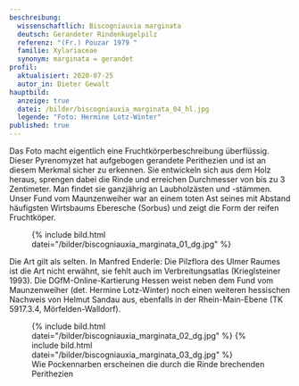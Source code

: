 ```yaml
---
beschreibung:
  wissenschaftlich: Biscogniauxia marginata
  deutsch: Gerandeter Rindenkugelpilz
  referenz: "(Fr.) Pouzar 1979 "
  familie: Xylariaceae
  synonym: marginata = gerandet
profil:
  aktualisiert: 2020-07-25
  autor_in: Dieter Gewalt
hauptbild:
  anzeige: true
  datei: /bilder/biscogniauxia_marginata_04_hl.jpg
  legende: "Foto: Hermine Lotz-Winter"
published: true
---
```

Das Foto macht eigentlich eine Fruchtkörperbeschreibung überflüssig. Dieser Pyrenomyzet hat aufgebogen gerandete Perithezien und ist an diesem Merkmal sicher zu erkennen. Sie entwickeln sich aus dem Holz heraus, sprengen dabei die Rinde und erreichen Durchmesser von bis zu 3 Zentimeter. Man findet sie ganzjährig an Laubholzästen und -stämmen. Unser Fund vom Maunzenweiher war an einem toten Ast seines mit Abstand häufigsten Wirtsbaums Eberesche (Sorbus) und zeigt die Form der reifen Fruchtköper.

<div class="figure">
  <figure class="standard">
    <div class="bilder">
      {% include bild.html datei="/bilder/biscogniauxia_marginata_01_dg.jpg" %}
    </div>
  </figure>
</div>

Die Art gilt als selten. In Manfred Enderle: Die Pilzflora des Ulmer Raumes ist die Art nicht erwähnt, sie fehlt auch im Verbreitungsatlas (Krieglsteiner 1993). Die DGfM-Online-Kartierung Hessen weist neben dem Fund vom Maunzenweiher (det. Hermine Lotz-Winter) noch einen weiteren hessischen Nachweis von Helmut Sandau aus, ebenfalls in der Rhein-Main-Ebene (TK 5917.3.4, Mörfelden-Walldorf).

<div class="figure">
  <figure class="standard">
    <div class="bilder">
      {% include bild.html datei="/bilder/biscogniauxia_marginata_02_dg.jpg" %}
      {% include bild.html datei="/bilder/biscogniauxia_marginata_03_dg.jpg" %}
    </div>
    <figcaption>Wie Pockennarben erscheinen die durch die Rinde brechenden Perithezien</figcaption>
  </figure>
</div>